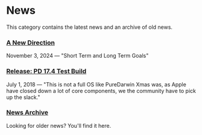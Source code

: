 # News

This category contains the latest news and an archive of old news. 


### [A New Direction](/news/A-New-Direction.md)
November 3, 2024 — "Short Term and Long Term Goals"


### [Release: PD 17.4 Test Build](/news/PD17-4-released.md)
July 1, 2018 — "This is not a full OS like PureDarwin Xmas was, as Apple have closed down a lot of core components, we the community have to pick up the slack."


### [News Archive](/news/archive/_News%20Archive.md)
Looking for older news? You'll find it here.